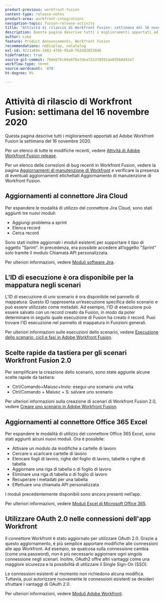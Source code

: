 ```yaml
---
product-previous: workfront-fusion
content-type: release-notes
product-area: workfront-integrations
navigation-topic: fusion-release-activity
title: "Attività di rilascio di Workfront Fusion: settimana del 16 novembre 2020"
description: Questa pagina descrive tutti i miglioramenti apportati ad Adobe Workfront Fusion la settimana del 16 novembre 2020.
author: Luke
feature: Product Announcements, Workfront Fusion
recommendations: noDisplay, noCatalog
exl-id: 9221a69e-2482-478b-95a9-f62dd28538d6
hidefromtoc: true
source-git-commit: 76deb76c66e8f8a7dea721378591ae035b8d42e7
workflow-type: tm+mt
source-wordcount: '478'
ht-degree: 0%

---
```


# Attività di rilascio di Workfront Fusion: settimana del 16 novembre 2020

Questa pagina descrive tutti i miglioramenti apportati ad Adobe Workfront Fusion la settimana del 16 novembre 2020.

Per un elenco di tutte le modifiche recenti, vedere [Attività di Adobe Workfront Fusion release](../../../../../product-announcements/product-releases/fusion-release-activity/fusion-release-activity.md).

Per un elenco delle correzioni di bug recenti in Workfront Fusion, vedere la pagina [Aggiornamenti di manutenzione di Workfront](https://experienceleague.adobe.com/docs/workfront-known-issues/releases/current-updates.html) e verificare la presenza di eventuali aggiornamenti etichettati Aggiornamento di manutenzione di Workfront Fusion.

## Aggiornamenti al connettore Jira Cloud

Per espandere le modalità di utilizzo del connettore Jira Cloud, sono stati aggiunti tre nuovi moduli:

* Aggiungi problema a sprint
* Elenca record
* Cerca record

Sono stati inoltre aggiornati i moduli esistenti per supportare il tipo di oggetto &quot;Sprint&quot;. In precedenza, era possibile accedere all’oggetto &quot;Sprint&quot; solo tramite il modulo Chiamata API personalizzata.

Per ulteriori informazioni, vedere [Moduli software Jira](../../../../../workfront-fusion/apps-and-their-modules/jira-software-modules.md).

## L’ID di esecuzione è ora disponibile per la mappatura negli scenari

L’ID di esecuzione di uno scenario è ora disponibile nel pannello di mappatura. Questo ID rappresenta un’esecuzione specifica dello scenario e può essere utilizzato come metadati. Ad esempio, l’ID di esecuzione può essere salvato con un record creato da Fusion, in modo da poter determinare in seguito quale esecuzione di Fusion ha creato il record. Puoi trovare l’ID esecuzione nel pannello di mappatura in Funzioni generali.

Per ulteriori informazioni sulle esecuzioni dello scenario, vedere [Esecuzione dello scenario, cicli e fasi in Adobe Workfront Fusion](../../../../../workfront-fusion/scenarios/scenario-execution-cycles-phases.md).

## Scelte rapide da tastiera per gli scenari Workfront Fusion 2.0

Per semplificare la creazione dello scenario, sono state aggiunte alcune scelte rapide da tastiera:

* Ctrl/Comando+Maiusc+Invio: esegui uno scenario una volta
* Ctrl/Comando + Maiusc + S: salvare uno scenario

Per ulteriori informazioni sulla creazione di scenari di Workfront Fusion 2.0, vedere [Creare uno scenario in Adobe Workfront Fusion](../../../../../workfront-fusion/scenarios/create-a-scenario.md).

## Aggiornamenti al connettore Office 365 Excel

Per espandere le modalità di utilizzo del connettore Office 365 Excel, sono stati aggiunti alcuni nuovi moduli. Ora è possibile:

* Attivare un modulo da modifiche a cartelle di lavoro
* Cercare o scaricare cartelle di lavoro
* Elencare fogli di lavoro, righe del foglio di lavoro, tabelle o righe di tabella
* Aggiornare una riga di tabella o di foglio di lavoro
* Eliminare una riga di tabella o di foglio di lavoro
* Recuperare i metadati per una tabella
* Effettuare una chiamata API personalizzata

I moduli precedentemente disponibili sono ancora presenti nell’app.

Per ulteriori informazioni, vedere [Moduli Excel di Microsoft Office 365](../../../../../workfront-fusion/apps-and-their-modules/microsoft-365-excel-modules.md).

## Utilizzare OAuth 2.0 nelle connessioni dell&#39;app Workfront

Il connettore Workfront è stato aggiornato per utilizzare OAuth 2.0. Grazie a questo aggiornamento, è più semplice apportare modifiche alle connessioni alle app Workfront. Ad esempio, se qualcosa sulla connessione cambia (come una password), non è più necessario aggiornare ogni singola connessione negli scenari. Inoltre, OAuth2 offre altri vantaggi come una maggiore sicurezza e la possibilità di utilizzare il Single Sign-On (SSO).

Le connessioni esistenti al momento non richiedono alcuna modifica. Tuttavia, puoi autorizzare nuovamente le connessioni esistenti se desideri sfruttare i vantaggi di OAuth 2.0.

Per ulteriori informazioni, vedere [Moduli Adobe Workfront](../../../../../workfront-fusion/apps-and-their-modules/workfront-modules.md).
